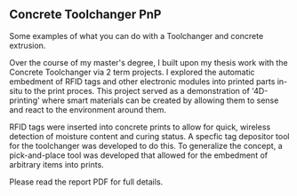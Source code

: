 ## Concrete Toolchanger PnP
Some examples of what you can do with a Toolchanger and concrete extrusion.

Over the course of my master's degree, I built upon my thesis work with the Concrete Toolchanger via 2 term
projects. I explored the automatic embedment of RFID tags and other electronic modules into printed parts
in-situ to the print proces. This project served as a demonstration of '4D-printing' where smart materials
can be created by allowing them to sense and react to the environment around them. 

RFID tags were inserted into concrete prints to allow for quick, wireless detection of moisture content and
curing status. A specfic tag depositor tool for the toolchanger was developed to do this. To generalize the
concept, a pick-and-place tool was developed that allowed for the embedment of arbitrary items into prints.

Please read the report PDF for full details.